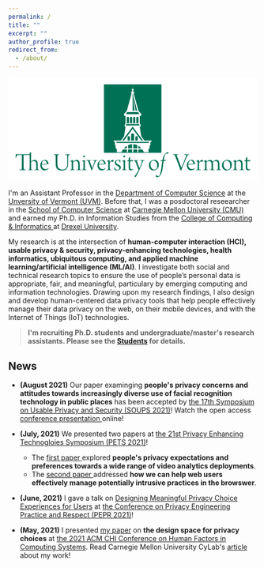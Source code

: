 ```yaml
---
permalink: /
title: ""
excerpt: ""
author_profile: true
redirect_from:
  - /about/
---
```

![UVM Logo](/images/UVMLogoSolid.png)

I'm an Assistant Professor in the <a href="https://www.uvm.edu/cems/cs" target="_blank">Department of Computer Science</a> at the <a href="https://www.uvm.edu/" target="_blank">Unversity of Vermont (UVM)</a>. Before that, I was a posdoctoral reseearcher in the <a href="https://www.cs.cmu.edu/" target="_blank">School of Computer Science</a> at <a href="https://www.cmu.edu/" target="_blank">Carnegie Mellon University (CMU)</a> and earned my Ph.D. in Information Studies from the <a href="http://drexel.edu/cci/" target="_blank"> College of Computing &amp; Informatics </a> at <a href="http://drexel.edu/" target="_blank">Drexel University</a>.

My research is at the intersection of **human-computer interaction (HCI), usable privacy &amp; security, privacy-enhancing technologies, health informatics, ubiquitous computing, and applied machine learning/artificial intelligence (ML/AI)**. I investigate both social and technical research topics to ensure the use of people’s personal data is appropriate, fair, and meaningful, particulary by emerging computing and information technologies. Drawing upon my research findings, I also design and develop human-centered data privacy tools that help people effectively manage their data privacy on the web, on their mobile devices, and with the Internet of Things (IoT) technologies.

> **I'm recruiting Ph.D. students and undergraduate/master's research assistants. Please see the [Students](/students/) for details.**

<!--- News --->
## News

- **(August 2021)** Our paper examinging **people's privacy concerns and attitudes towards increasingly diverse use of facial recognition technology in public places** has been accepted by <a href="https://www.usenix.org/conference/soups2021" target="_blank">the 17th Symposium on Usable Privacy and Security (SOUPS 2021)</a>! Watch the open access <a href="https://www.usenix.org/conference/soups2021/presentation/zhang-shikun" target="_blank">conference presentation </a> online!

- **(July, 2021)** We presented two papers at <a href="https://petsymposium.org/2021/" target="_blank">the 21st Privacy Enhancing Technogloies Symposium (PETS 2021)</a>! 
  - The <a href="https://petsymposium.org/2021/files/papers/issue2/popets-2021-0028.pdf" target="_blank">first paper </a> explored **people's privacy expectations and preferences towards a wide range of video analytics deployments**. 
  - The <a href="https://petsymposium.org/2021/files/papers/issue4/popets-2021-0082.pdf" target="_blank">second paper </a> addressed **how we can help web users effectively manage potentially intrusive practices in the browswer**.

- **(June, 2021)** I gave a talk on <a href="https://www.youtube.com/watch?v=8WyTDerB9f4" target="_blank">Designing Meaningful Privacy Choice Experiences for Users</a> at <a href="https://fpf.org/fpf-event/pepr-2021-conference-on-privacy-engineering-practice-and-respect-2/)" target="_blank">the Conference on Privacy Engineering Practice and Respect (PEPR 2021)</a>!

- **(May, 2021)** I presented <a href="https://dl.acm.org/doi/10.1145/3411764.3445148" target="_blank">my paper</a> on **the design space for privacy choices** at <a href="https://chi2021.acm.org/" target="_blank">the 2021 ACM CHI Conference on Human Factors in Computing Systems</a>. Read Carnegie Mellon University CyLab's <a href="https://cylab.cmu.edu/news/2021/05/13-privacydesign.html" target="_blank">article</a> about my work!

<!--- Travel --->


